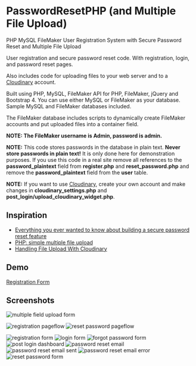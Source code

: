 # PasswordResetPHP (and Multiple File Upload)
PHP MySQL FileMaker User Registration System with Secure Password Reset and Multiple File Upload

User registration and secure password reset code.
With registration, login, and password reset pages.

Also includes code for uploading files to your web server and to a [Cloudinary](https://cloudinary.com/) account.

Built using PHP, MySQL, FileMaker API for PHP, FileMaker, jQuery and Bootstrap 4.
You can use either MySQL or FileMaker as your database. Sample MySQL and FileMaker databases included.

The FileMaker database includes scripts to dynamically create FileMaker accounts and put uploaded files into a container field.


**NOTE: The FileMaker username is Admin, password is admin.**
 
**NOTE:** This code stores passwords in the database in plain text. <strong>Never store passwords in plain text!</strong> It is only done here for demonstration purposes. If you use this code in a real site remove all references to the **password_plaintext** field from **register.php** and **reset_password.php** and remove the **password_plaintext** field from the **user** table.

**NOTE:** If you want to use [Cloudinary](https://cloudinary.com/), create your own account and make changes in **cloudinary_settings.php** and **post_login/upload_cloudinary_widget.php**.


## Inspiration
* [Everything you ever wanted to know about building a secure password reset feature](https://www.troyhunt.com/everything-you-ever-wanted-to-know/)
* [PHP: simple multiple file upload](https://gist.github.com/N-Porsh/7766039)
* [Handling File Upload With Cloudinary](https://cloudinary.com/blog/file_upload_with_php#handling_file_upload_with_cloudinary)

## Demo
[Registration Form](http://www.asktami.com/demo/PasswordResetPHP/index.php?page=register&register)

## Screenshots

![multiple field upload form](https://github.com/asktami/PasswordResetPHP/blob/master/img/Screenshots/multiple_file_upload.png)

![registration pageflow](https://github.com/asktami/PasswordResetPHP/blob/master/__PAGEFLOWS/Registration_Pageflow.png)
![reset password pageflow](https://github.com/asktami/PasswordResetPHP/blob/master/__PAGEFLOWS/Reset_Password_Pageflow.png)

![registration form](https://github.com/asktami/PasswordResetPHP/blob/master/img/Screenshots/1_registration_form.png)
![login form](https://github.com/asktami/PasswordResetPHP/blob/master/img/Screenshots/2_login_form.png)
![forgot password form](https://github.com/asktami/PasswordResetPHP/blob/master/img/Screenshots/3_forgot_password_form.png)
![post login dashboard](https://github.com/asktami/PasswordResetPHP/blob/master/img/Screenshots/4_post_login_dashboard.png)
![password reset email](https://github.com/asktami/PasswordResetPHP/blob/master/img/Screenshots/5_password_reset_email.png)
![password reset email sent](https://github.com/asktami/PasswordResetPHP/blob/master/img/Screenshots/6_password_reset_email_sent.png)
![password reset email error](https://github.com/asktami/PasswordResetPHP/blob/master/img/Screenshots/7_password_reset_error_email.png)
![reset password form](https://github.com/asktami/PasswordResetPHP/blob/master/img/Screenshots/8_reset_password_form.png)
